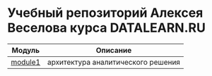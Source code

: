 # Учебный репозиторий Алексея Веселова курса DATALEARN.RU 

Модуль|Описание
-|-
[module1](https://github.com/alexeiveselov92/DE-101/blob/main/module1/module1.md)|архитектура аналитического решения
